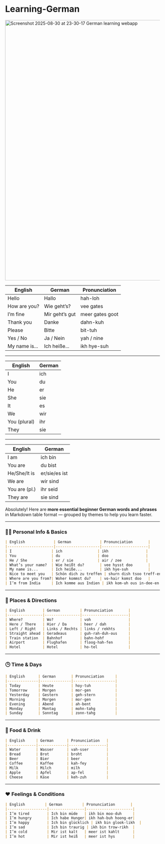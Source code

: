 # Learning-German
<img width="1317" height="848" alt="Screenshot 2025-08-30 at 23-30-17 German learning webapp" src="https://github.com/user-attachments/assets/b67c31f4-24c1-4b5d-8c7e-02b119ffbf6b" />


| English        | German          | Pronunciation     |
|----------------|-----------------|-------------------|
| Hello          | Hallo           | hah-loh           |
| How are you?   | Wie geht’s?     | vee gates         |
| I’m fine       | Mir geht’s gut  | meer gates goot   |
| Thank you      | Danke           | dahn-kuh          |
| Please         | Bitte           | bit-tuh           |
| Yes / No       | Ja / Nein       | yah / nine        |
| My name is...  | Ich heiße...    | ikh hye-suh       |



------------------

| English | German |
|---------|--------|
| I       | ich    |
| You     | du     |
| He      | er     |
| She     | sie    |
| It      | es     |
| We      | wir    |
| You (plural) | ihr |
| They    | sie    |

--------------------------


| English       | German     |
|---------------|------------|
| I am          | ich bin    |
| You are       | du bist    |
| He/She/It is  | er/sie/es ist |
| We are        | wir sind   |
| You are (pl.) | ihr seid   |
| They are      | sie sind   |


Absolutely! Here are **more essential beginner German words and phrases** in Markdown table format — grouped by themes to help you learn faster.

---

### 🧍‍♂️ Personal Info & Basics

```markdown
| English             | German             | Pronunciation       |
|---------------------|--------------------|---------------------|
| I                  | ich                | ikh                 |
| You                | du                 | doo                 |
| He / She           | er / sie           | air / zee           |
| What’s your name?  | Wie heißt du?       | vee hysst doo       |
| My name is...      | Ich heiße...        | ikh hye-suh         |
| Nice to meet you   | Schön dich zu treffen | shurn dish tsoo treff-en |
| Where are you from?| Woher kommst du?    | vo-hair komst doo   |
| I’m from India     | Ich komme aus Indien | ikh kom-uh ous in-dee-en |
```

---

### 📍 Places & Directions

```markdown
| English        | German         | Pronunciation       |
|----------------|----------------|---------------------|
| Where?         | Wo?            | voh                 |
| Here / There   | Hier / Da      | heer / dah          |
| Left / Right   | Links / Rechts | links / rekhts      |
| Straight ahead | Geradeaus      | guh-rah-duh-ous     |
| Train station  | Bahnhof        | bahn-hohf           |
| Airport        | Flughafen      | floog-hah-fen       |
| Hotel          | Hotel          | ho-tel              |
```

---

### 🕒 Time & Days

```markdown
| English      | German       | Pronunciation     |
|--------------|--------------|-------------------|
| Today        | Heute        | hoy-tuh           |
| Tomorrow     | Morgen       | mor-gen           |
| Yesterday    | Gestern      | geh-stern         |
| Morning      | Morgen       | mor-gen           |
| Evening      | Abend        | ah-bent           |
| Monday       | Montag       | mohn-tahg         |
| Sunday       | Sonntag      | zonn-tahg         |
```

---

### 🍞 Food & Drink

```markdown
| English     | German      | Pronunciation   |
|-------------|-------------|-----------------|
| Water       | Wasser      | vah-sser        |
| Bread       | Brot        | broht           |
| Beer        | Bier        | beer            |
| Coffee      | Kaffee      | kah-fey         |
| Milk        | Milch       | milh            |
| Apple       | Apfel       | ap-fel          |
| Cheese      | Käse        | keh-zuh         |
```

---

### ❤️ Feelings & Conditions

```markdown
| English         | German         | Pronunciation       |
|------------------|----------------|---------------------|
| I’m tired        | Ich bin müde   | ikh bin moo-duh     |
| I’m hungry       | Ich habe Hunger| ikh hah-buh hoong-er|
| I’m happy        | Ich bin glücklich | ikh bin glook-likh  |
| I’m sad          | Ich bin traurig | ikh bin trow-rikh  |
| I’m cold         | Mir ist kalt   | meer ist kahlt      |
| I’m hot          | Mir ist heiß   | meer ist hys        |
```


